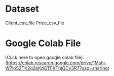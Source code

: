 # Dataset
Client_csv_file
Price_csv_file

# Google Colab File
[Click here to open google colab file].(https://colab.research.google.com/drive/1Mshi-W7lpS2TK2q2pKpGTFKThjQCv3R7?usp=sharing)

